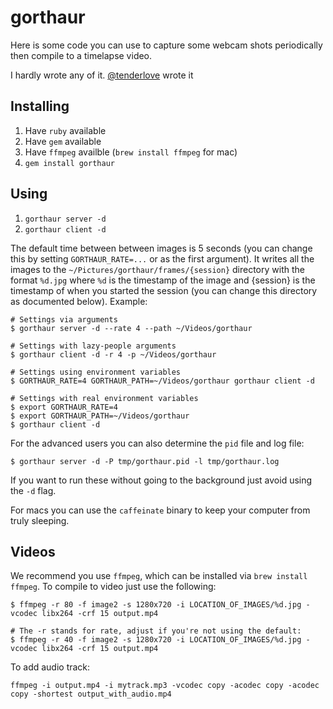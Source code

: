 gorthaur
========

Here is some code you can use to capture some webcam shots periodically then compile to a timelapse video.

I hardly wrote any of it.
[@tenderlove](http://tenderlovemaking.com/2014/03/26/webcam-photos-with-ruby.html) wrote it


Installing
----------

  1. Have `ruby` available
  2. Have `gem` available
  3. Have `ffmpeg` availble (`brew install ffmpeg` for mac)
  4. `gem install gorthaur`


Using
-----

  1. `gorthaur server -d`
  2. `gorthaur client -d`

The default time between between images is 5 seconds (you can change this by setting `GORTHAUR_RATE=...` or as the first argument).
It writes all the images to the `~/Pictures/gorthaur/frames/{session}` directory with the format `%d.jpg` where `%d` is the timestamp of the image and {session} is the timestamp of when you started the session (you can change this directory as documented below).
Example:

``` shell
# Settings via arguments
$ gorthaur server -d --rate 4 --path ~/Videos/gorthaur
```

``` shell
# Settings with lazy-people arguments
$ gorthaur client -d -r 4 -p ~/Videos/gorthaur
```

``` shell
# Settings using environment variables
$ GORTHAUR_RATE=4 GORTHAUR_PATH=~/Videos/gorthaur gorthaur client -d
```

``` shell
# Settings with real environment variables
$ export GORTHAUR_RATE=4
$ export GORTHAUR_PATH=~/Videos/gorthaur
$ gorthaur client -d
```

For the advanced users you can also determine the `pid` file and log file:

``` shell
$ gorthaur server -d -P tmp/gorthaur.pid -l tmp/gorthaur.log
```

If you want to run these without going to the background just avoid using the `-d` flag.

For macs you can use the `caffeinate` binary to keep your computer from truly sleeping.

Videos
------

We recommend you use `ffmpeg`, which can be installed via `brew install ffmpeg`.
To compile to video just use the following:

``` shell
$ ffmpeg -r 80 -f image2 -s 1280x720 -i LOCATION_OF_IMAGES/%d.jpg -vcodec libx264 -crf 15 output.mp4

# The -r stands for rate, adjust if you're not using the default:
$ ffmpeg -r 40 -f image2 -s 1280x720 -i LOCATION_OF_IMAGES/%d.jpg -vcodec libx264 -crf 15 output.mp4
```

To add audio track:

```
ffmpeg -i output.mp4 -i mytrack.mp3 -vcodec copy -acodec copy -acodec copy -shortest output_with_audio.mp4
```
